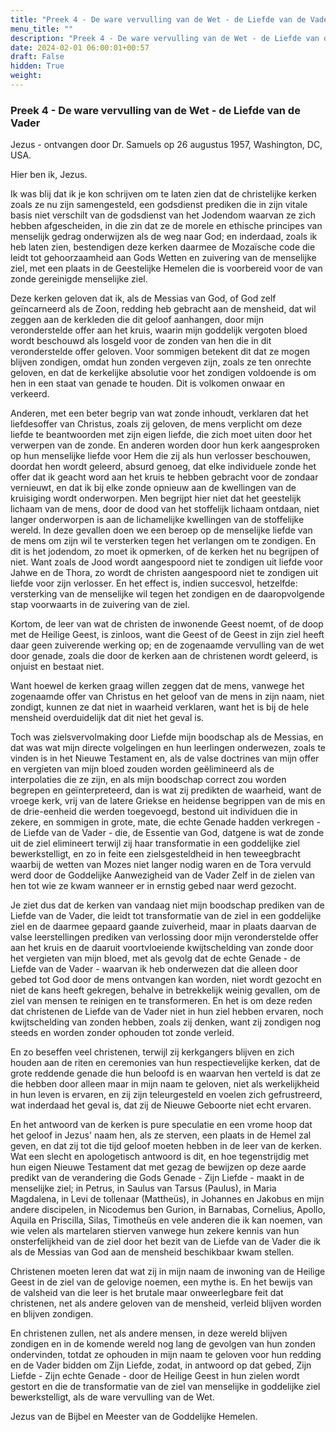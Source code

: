 ```yaml
---
title: "Preek 4 - De ware vervulling van de Wet - de Liefde van de Vader"
menu_title: ""
description: "Preek 4 - De ware vervulling van de Wet - de Liefde van de Vader"
date: 2024-02-01 06:00:01+00:57
draft: False
hidden: True
weight:
---
```

### Preek 4 - De ware vervulling van de Wet - de Liefde van de Vader

Jezus - ontvangen door Dr. Samuels op 26 augustus 1957, Washington, DC, USA.

Hier ben ik, Jezus.

Ik was blij dat ik je kon schrijven om te laten zien dat de christelijke kerken zoals ze nu zijn samengesteld, een godsdienst prediken die in zijn vitale basis niet verschilt van de godsdienst van het Jodendom waarvan ze zich hebben afgescheiden, in die zin dat ze de morele en ethische principes van menselijk gedrag onderwijzen als de weg naar God; en inderdaad, zoals ik heb laten zien, bestendigen deze kerken daarmee de Mozaïsche code die leidt tot gehoorzaamheid aan Gods Wetten en zuivering van de menselijke ziel, met een plaats in de Geestelijke Hemelen die is voorbereid voor de van zonde gereinigde menselijke ziel.

Deze kerken geloven dat ik, als de Messias van God, of God zelf geïncarneerd als de Zoon, redding heb gebracht aan de mensheid, dat wil zeggen aan de kerkleden die dit geloof aanhangen, door mijn veronderstelde offer aan het kruis, waarin mijn goddelijk vergoten bloed wordt beschouwd als losgeld voor de zonden van hen die in dit veronderstelde offer geloven. Voor sommigen betekent dit dat ze mogen blijven zondigen, omdat hun zonden vergeven zijn, zoals ze ten onrechte geloven, en dat de kerkelijke absolutie voor het zondigen voldoende is om hen in een staat van genade te houden. Dit is volkomen onwaar en verkeerd.

Anderen, met een beter begrip van wat zonde inhoudt, verklaren dat het liefdesoffer van Christus, zoals zij geloven, de mens verplicht om deze liefde te beantwoorden met zijn eigen liefde, die zich moet uiten door het verwerpen van de zonde. En anderen worden door hun kerk aangesproken op hun menselijke liefde voor Hem die zij als hun verlosser beschouwen, doordat hen wordt geleerd, absurd genoeg, dat elke individuele zonde het offer dat ik geacht word aan het kruis te hebben gebracht voor de zondaar vernieuwt, en dat ik bij elke zonde opnieuw aan de kwellingen van de kruisiging wordt onderworpen. Men begrijpt hier niet dat het geestelijk lichaam van de mens, door de dood van het stoffelijk lichaam ontdaan, niet langer onderworpen is aan de lichamelijke kwellingen van de stoffelijke wereld. In deze gevallen doen we een beroep op de menselijke liefde van de mens om zijn wil te versterken tegen het verlangen om te zondigen. En dit is het jodendom, zo moet ik opmerken, of de kerken het nu begrijpen of niet. Want zoals de Jood wordt aangespoord niet te zondigen uit liefde voor Jahwe en de Thora, zo wordt de christen aangespoord niet te zondigen uit liefde voor zijn verlosser. En het effect is, indien succesvol, hetzelfde: versterking van de menselijke wil tegen het zondigen en de daaropvolgende stap voorwaarts in de zuivering van de ziel.

Kortom, de leer van wat de christen de inwonende Geest noemt, of de doop met de Heilige Geest, is zinloos, want die Geest of de Geest in zijn ziel heeft daar geen zuiverende werking op; en de zogenaamde vervulling van de wet door genade, zoals die door de kerken aan de christenen wordt geleerd, is onjuist en bestaat niet.

Want hoewel de kerken graag willen zeggen dat de mens, vanwege het zogenaamde offer van Christus en het geloof van de mens in zijn naam, niet zondigt, kunnen ze dat niet in waarheid verklaren, want het is bij de hele mensheid overduidelijk dat dit niet het geval is.

Toch was zielsvervolmaking door Liefde mijn boodschap als de Messias, en dat was wat mijn directe volgelingen en hun leerlingen onderwezen, zoals te vinden is in het Nieuwe Testament en, als de valse doctrines van mijn offer en vergieten van mijn bloed zouden worden geëlimineerd als de interpolaties die ze zijn, en als mijn boodschap correct zou worden begrepen en geïnterpreteerd, dan is wat zij predikten de waarheid, want de vroege kerk, vrij van de latere Griekse en heidense begrippen van de mis en de drie-eenheid die werden toegevoegd, bestond uit individuen die in zekere, en sommigen in grote, mate, die echte Genade hadden verkregen - de Liefde van de Vader - die, de Essentie van God, datgene is wat de zonde uit de ziel elimineert terwijl zij haar transformatie in een goddelijke ziel bewerkstelligt, en zo in feite een zielsgesteldheid in hen teweegbracht waarbij de wetten van Mozes niet langer nodig waren en de Tora vervuld werd door de Goddelijke Aanwezigheid van de Vader Zelf in de zielen van hen tot wie ze kwam wanneer er in ernstig gebed naar werd gezocht.

Je ziet dus dat de kerken van vandaag niet mijn boodschap prediken van de Liefde van de Vader, die leidt tot transformatie van de ziel in een goddelijke ziel en de daarmee gepaard gaande zuiverheid, maar in plaats daarvan de valse leerstellingen prediken van verlossing door mijn veronderstelde offer aan het kruis en de daaruit voortvloeiende kwijtschelding van zonde door het vergieten van mijn bloed, met als gevolg dat de echte Genade - de Liefde van de Vader - waarvan ik heb onderwezen dat die alleen door gebed tot God door de mens ontvangen kan worden, niet wordt gezocht en niet de kans heeft gekregen, behalve in betrekkelijk weinig gevallen, om de ziel van mensen te reinigen en te transformeren. En het is om deze reden dat christenen de Liefde van de Vader niet in hun ziel hebben ervaren, noch kwijtschelding van zonden hebben, zoals zij denken, want zij zondigen nog steeds en worden zonder ophouden tot zonde verleid.

En zo beseffen veel christenen, terwijl zij kerkgangers blijven en zich houden aan de riten en ceremonies van hun respectievelijke kerken, dat de grote reddende genade die hun beloofd is en waarvan hen verteld is dat ze die hebben door alleen maar in mijn naam te geloven, niet als werkelijkheid in hun leven is ervaren, en zij zijn teleurgesteld en voelen zich gefrustreerd, wat inderdaad het geval is, dat zij de Nieuwe Geboorte niet echt ervaren.

En het antwoord van de kerken is pure speculatie en een vrome hoop dat het geloof in Jezus' naam hen, als ze sterven, een plaats in de Hemel zal geven, en dat zij tot die tijd geloof moeten hebben in de leer van de kerken. Wat een slecht en apologetisch antwoord is dit, en hoe tegenstrijdig met hun eigen Nieuwe Testament dat met gezag de bewijzen op deze aarde predikt van de verandering die Gods Genade - Zijn Liefde - maakt in de menselijke ziel; in Petrus, in Saulus van Tarsus (Paulus), in Maria Magdalena, in Levi de tollenaar (Mattheüs), in Johannes en Jakobus en mijn andere discipelen, in Nicodemus ben Gurion, in Barnabas, Cornelius, Apollo, Aquila en Priscilla, Silas, Timotheüs en vele anderen die ik kan noemen, van wie velen als martelaren stierven vanwege hun zekere kennis van hun onsterfelijkheid van de ziel door het bezit van de Liefde van de Vader die ik als de Messias van God aan de mensheid beschikbaar kwam stellen.

Christenen moeten leren dat wat zij in mijn naam de inwoning van de Heilige Geest in de ziel van de gelovige noemen, een mythe is. En het bewijs van de valsheid van die leer is het brutale maar onweerlegbare feit dat christenen, net als andere geloven van de mensheid, verleid blijven worden en blijven zondigen.

En christenen zullen, net als andere mensen, in deze wereld blijven zondigen en in de komende wereld nog lang de gevolgen van hun zonden ondervinden, totdat ze ophouden in mijn naam te geloven voor hun redding en de Vader bidden om Zijn Liefde, zodat, in antwoord op dat gebed, Zijn Liefde - Zijn echte Genade - door de Heilige Geest in hun zielen wordt gestort en die de transformatie van de ziel van menselijke in goddelijke ziel bewerkstelligt, als de ware vervulling van de Wet.

Jezus van de Bijbel en Meester van de Goddelijke Hemelen.
